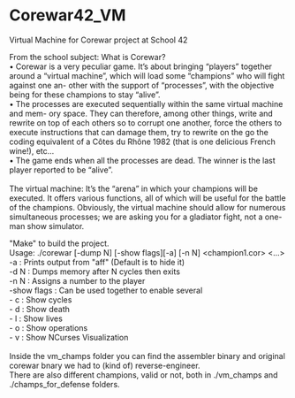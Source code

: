 # Corewar42_VM
Virtual Machine for Corewar project at School 42

From the school subject:
  What is Corewar?<br>
    • Corewar is a very peculiar game. It’s about bringing “players” together around a “virtual machine”, which will load some “champions” who will fight against one an- other with the support of “processes”, with the objective being for these champions to stay “alive”.<br>
    • The processes are executed sequentially within the same virtual machine and mem- ory space. They can therefore, among other things, write and rewrite on top of each others so to corrupt one another, force the others to execute instructions that can damage them, try to rewrite on the go the coding equivalent of a Côtes du Rhône 1982 (that is one delicious French wine!), etc...<br>
    • The game ends when all the processes are dead. The winner is the last player reported to be “alive”.<br>
<br>
  The virtual machine: It’s the “arena” in which your champions will be executed. It offers various functions, all of which will be useful for the battle of the champions. Obviously, the virtual machine should allow for numerous simultaneous processes; we are asking you for a gladiator fight, not a one-man show simulator.<br>
  
 "Make" to build the project.<br>
 Usage: ./corewar [-dump N] [-show flags][-a] [-n N] <champion1.cor> <...><br>
	-a		: Prints output from "aff" (Default is to hide it)<br>
	-d N		: Dumps memory after N cycles then exits<br>
  -n N    : Assigns a number to the player<br>
	-show flags	: Can be used together to enable several<br>
				- c : Show cycles<br>
				- d : Show death<br>
				- l : Show lives<br>
				- o : Show operations<br>
				- v : Show NCurses Visualization<br>
<br>
Inside the vm_champs folder you can find the assembler binary and original corewar bnary we had to (kind of) reverse-engineer.<br>
There are also different champions, valid or not, both in ./vm_champs and ./champs_for_defense folders.<br>
